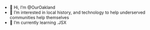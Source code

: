 - 👋 Hi, I’m @OurOakland
- 👀 I’m interested in local history, and technology to help underserved communities help themselves
- 🌱 I’m currently learning .JSX

<!---
OurOakland/OurOakland is a ✨ special ✨ repository because its `README.md` (this file) appears on your GitHub profile.
You can click the Preview link to take a look at your changes.
--->
